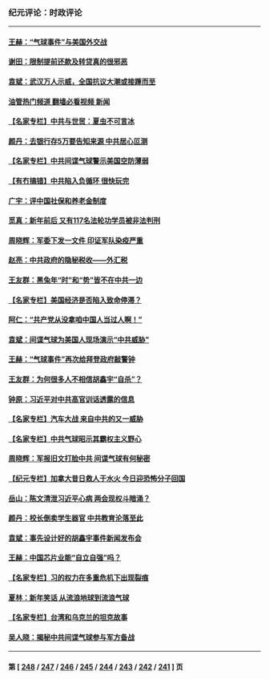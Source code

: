 ### 纪元评论：时政评论
---
#### [王赫：“气球事件”与美国外交战](../../pages/nsc1025/n13926812.md?02110330) 
#### [谢田：限制提前还款及转贷真的很邪恶](../../pages/nsc1025/n13926876.md?02110330) 
#### [袁斌：武汉万人示威，全国抗议大潮或接踵而至](../../pages/nsc1025/n13926865.md?02110330) 
#### [油管热门频道 翻墙必看视频 新闻](ok?02110330)
#### [【名家专栏】中共与世贸：夏虫不可言冰](../../pages/nsc1025/n13924595.md?02110330) 
#### [颜丹：去银行存5万要告知来源 中共居心叵测](../../pages/nsc1025/n13926495.md?02110330) 
#### [【名家专栏】中共间谍气球警示美国空防薄弱](../../pages/nsc1025/n13926400.md?02110330) 
#### [【有冇搞错】中共陷入负循环 很快玩完](../../pages/nsc1025/n13926140.md?02110330) 
#### [广宇：评中国社保和养老金制度](../../pages/nsc1025/n13926290.md?02110330) 
#### [觅真：新年前后 又有117名法轮功学员被非法判刑](../../pages/nsc1025/n13926265.md?02110330) 
#### [周晓辉：军委下发一文件 印证军队染疫严重](../../pages/nsc1025/n13926191.md?02110330) 
#### [赵亮：中共政府的隐秘税收——外汇税](../../pages/nsc1025/n13925954.md?02110330) 
#### [王友群：黑兔年“时”和“势”皆不在中共一边](../../pages/nsc1025/n13925764.md?02110330) 
#### [【名家专栏】美国经济是否陷入致命停滞？](../../pages/nsc1025/n13925393.md?02110330) 
#### [阿仁：“共产党从没拿咱中国人当过人啊！”](../../pages/nsc1025/n13925355.md?02110330) 
#### [袁斌：间谍气球为美国人现场演示“中共威胁”](../../pages/nsc1025/n13925177.md?02110330) 
#### [王赫：“气球事件”再次给拜登政府敲警钟](../../pages/nsc1025/n13925145.md?02110330) 
#### [王友群：为何很多人不相信胡鑫宇“自杀”？](../../pages/nsc1025/n13925052.md?02110330) 
#### [钟原：习近平对中共高官训话透露的信息](../../pages/nsc1025/n13925092.md?02110330) 
#### [【名家专栏】汽车大战 来自中共的又一威胁](../../pages/nsc1025/n13921016.md?02110330) 
#### [【名家专栏】中共气球昭示其霸权主义野心](../../pages/nsc1025/n13924600.md?02110330) 
#### [周晓辉：军报旧文打脸中共 间谍气球有何秘密](../../pages/nsc1025/n13924800.md?02110330) 
#### [【纪元专栏】加拿大昔日救人于水火 今日迎恐怖分子回国](../../pages/nsc1025/n13924776.md?02110330) 
#### [岳山：陈文清泄习近平心病 两会现权斗暗涌？](../../pages/nsc1025/n13924607.md?02110330) 
#### [颜丹：校长倒卖学生器官 中共教育沦落至此](../../pages/nsc1025/n13924780.md?02110330) 
#### [袁斌：事先设计好的胡鑫宇事件新闻发布会](../../pages/nsc1025/n13924435.md?02110330) 
#### [王赫：中国芯片业能“自立自强”吗？](../../pages/nsc1025/n13924079.md?02110330) 
#### [【名家专栏】习的权力在多重危机下出现裂痕](../../pages/nsc1025/n13923950.md?02110330) 
#### [夏林：新年笑话 从流浪地球到流浪气球](../../pages/nsc1025/n13924088.md?02110330) 
#### [【名家专栏】台湾和乌克兰的坦克故事](../../pages/nsc1025/n13923214.md?02110330) 
#### [吴人晓：揭秘中共间谍气球参与军方备战](../../pages/nsc1025/n13923992.md?02110330) 

---
#### 第 [ [248](./248.md?02110330) / [247](./247.md?02110330) / [246](./246.md?02110330) / [245](./245.md?02110330) / [244](./244.md?02110330) / [243](./243.md?02110330) / [242](./242.md?02110330) / [241](./241.md?02110330) ] 页
